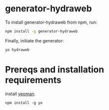 # generator-hydraweb

To install generator-hydraweb from npm, run:

```bash
npm install -g generator-hydraweb
```

Finally, initiate the generator:

```bash
yo hydraweb
```


Prereqs and installation requirements
=====================================

install [yeoman](http://yeoman.io/).
```shell
npm install -g yo
```
 
